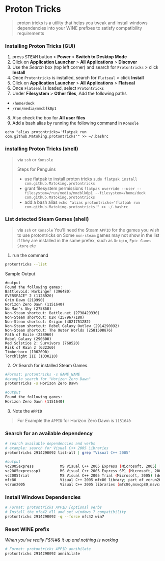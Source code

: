 # Proton Tricks

> proton tricks is a utility that helps you tweak and install windows dependencies into your WINE prefixes to satisfy compatibility requirements

### Installing Proton Tricks (GUI)

1. press <kbd>STEAM</kbd> button > **Power** > **Switch to Desktop Mode**
2. Click on **Application Launcher** > **All Applications** > **Discover**
3. Use the *Search* box (top left corner) and search for `Protontricks` > click **Install**
4. Once `Protontricks` is installed, search for `Flatseal` > click **Install**
5. Click on **Application Launcher** > **All Applications** > **Flatseal**
6. Once `Flatseal` is loaded, select `Protontricks`
7. Under **Filesystem** > **Other files**, Add the following paths

- `/home/deck`
- `/run/media/mmcblk0p1`

8. Also check the box for **All user files**
9. Add a bash alias by running the following command in `Konsole`
```
echo "alias protontricks='flatpak run com.github.Matoking.protontricks'" >> ~/.bashrc
```

### installing Proton Tricks (shell)

> via `ssh` or `Konsole`
>
> Steps for Penguins
> - use flatpak to install proton tricks `sudo flatpak install com.github.Matoking.protontricks`
> - grant filesystem permissions `flatpak override --user --filesystem=/run/media/mmcblk0p1 --filesystem=/home/deck com.github.Matoking.protontricks`
> - add a bash alias `echo "alias protontricks='flatpak run com.github.Matoking.protontricks'" >> ~/.bashrc`

### List detected Steam Games (shell)

> via `ssh` or `Konsole`
> You'll need the Steam `APPID` for the games you wish to use protontricks on
> Some `non-steam` games may not show in the list if they are installed in the same prefex, such as `Origin`, `Epic Games Store` etc
1. run the command
```bash
protontricks --list
```
Sample Output
```
#output
Found the following games:
Battlevoid: Harbinger (396480)
EVERSPACE™ 2 (1128920)
Grim Dawn (219990)
Horizon Zero Dawn (1151640)
No Man's Sky (275850)
Non-Steam shortcut: Battle.net (2738429330)
Non-Steam shortcut: D2R (2579677180)
Non-Steam shortcut: Origin (4021751282)
Non-Steam shortcut: Rebel Galaxy Outlaw (2914290092)
Non-Steam shortcut: The Outer Worlds (2581508876)
Path of Exile (238960)
Rebel Galaxy (290300)
Red Solstice 2: Survivors (768520)
Risk of Rain 2 (632360)
Timberborn (1062090)
Torchlight III (1030210)
```
2. *Or* Search for installed Steam Games
```bash
#Format: protontricks -s GAME_NAME
#example search for "Horizon Zero Dawn"
protontricks -s Horizon Zero Dawn

#output
Found the following games:
Horizon Zero Dawn (1151640)
```
3. Note the `APPID`
> For Example the `APPID` for Horizon Zero Dawn is `1151640`

### Search for an available dependency

```bash
# search available dependencies and verbs
# example: search for Visual C++ 2005 Libraries
protontricks 2914290092 list-all | grep "Visual C++ 2005"

#output
vc2005express            MS Visual C++ 2005 Express (Microsoft, 2005) [downloadable]
vc2005expresssp1         MS Visual C++ 2005 Express SP1 (Microsoft, 2007) [downloadable]
vc2005trial              MS Visual C++ 2005 Trial (Microsoft, 2005) [downloadable]
mfc80                    Visual C++ 2005 mfc80 library; part of vcrun2005 (Microsoft, 2011) [downloadable]
vcrun2005                Visual C++ 2005 libraries (mfc80,msvcp80,msvcr80) (Microsoft, 2011) [downloadable]
```

### Install Windows Dependencies

```bash
# Format: protontricks APPID [options] verbs
# Install the mfc42 dll and set windows 7 compatibility
protontricks 2914290092 -q --force mfc42 win7
```

### Reset WINE prefix
*When you've really F$%#& it up and nothing is working*
```bash
# Format: protontricks APPID annihilate
protontricks 2914290092 annihilate
```